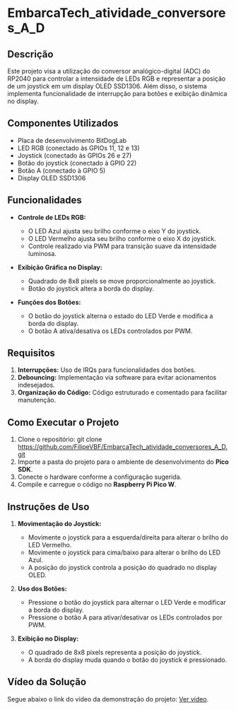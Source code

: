 # EmbarcaTech_atividade_conversores_A_D

## Descrição

Este projeto visa a utilização do conversor analógico-digital (ADC) do RP2040 para controlar a intensidade de LEDs RGB e representar a posição de um joystick em um display OLED SSD1306. Além disso, o sistema implementa funcionalidade de interrupção para botões e exibição dinâmica no display.

## Componentes Utilizados

- Placa de desenvolvimento BitDogLab
- LED RGB (conectado às GPIOs 11, 12 e 13)
- Joystick (conectado às GPIOs 26 e 27)
- Botão do joystick (conectado à GPIO 22)
- Botão A (conectado à GPIO 5)
- Display OLED SSD1306

## Funcionalidades

- **Controle de LEDs RGB:**

  - O LED Azul ajusta seu brilho conforme o eixo Y do joystick.
  - O LED Vermelho ajusta seu brilho conforme o eixo X do joystick.
  - Controle realizado via PWM para transição suave da intensidade luminosa.

- **Exibição Gráfica no Display:**

  - Quadrado de 8x8 pixels se move proporcionalmente ao joystick.
  - Botão do joystick altera a borda do display.

- **Funções dos Botões:**

  - O botão do joystick alterna o estado do LED Verde e modifica a borda do display.
  - O botão A ativa/desativa os LEDs controlados por PWM.

## Requisitos

1. **Interrupções:** Uso de IRQs para funcionalidades dos botões.
2. **Debouncing:** Implementação via software para evitar acionamentos indesejados.
3. **Organização do Código:** Código estruturado e comentado para facilitar manutenção.

## Como Executar o Projeto

1. Clone o repositório:
   git clone https://github.com/FilipeVBF/EmbarcaTech_atividade_conversores_A_D.git
2. Importe a pasta do projeto para o ambiente de desenvolvimento do **Pico SDK**.
3. Conecte o hardware conforme a configuração sugerida.
4. Compile e carregue o código no **Raspberry Pi Pico W**.

## Instruções de Uso

1. **Movimentação do Joystick:**
   - Movimente o joystick para a esquerda/direita para alterar o brilho do LED Vermelho.
   - Movimente o joystick para cima/baixo para alterar o brilho do LED Azul.
   - A posição do joystick controla a posição do quadrado no display OLED.

2. **Uso dos Botões:**
   - Pressione o botão do joystick para alternar o LED Verde e modificar a borda do display.
   - Pressione o botão A para ativar/desativar os LEDs controlados por PWM.

3. **Exibição no Display:**
   - O quadrado de 8x8 pixels representa a posição do joystick.
   - A borda do display muda quando o botão do joystick é pressionado.

## Vídeo da Solução
Segue abaixo o link do vídeo da demonstração do projeto:
[Ver vídeo](https://drive.google.com/file/d/1kbH4HkeSD0vZiU3Lu2oL3OL7X_p8mPMJ/view?usp=sharing).
